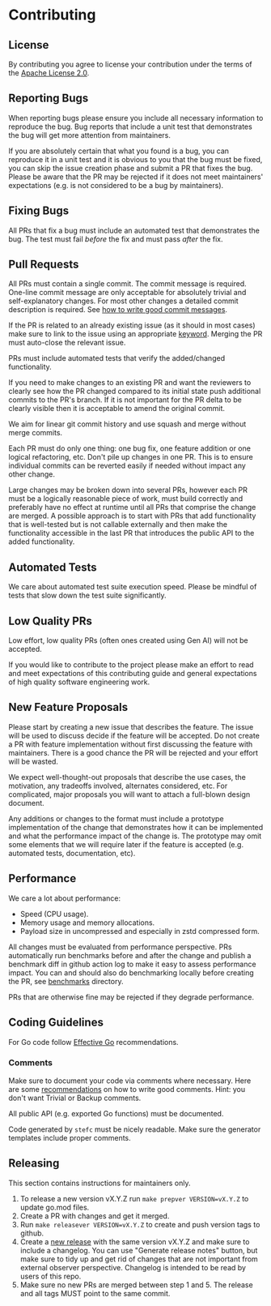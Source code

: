 # Contributing

## License

By contributing you agree to license your contribution under the terms of the
[Apache License 2.0](LICENSE).

## Reporting Bugs

When reporting bugs please ensure you include all necessary information to reproduce
the bug. Bug reports that include a unit test that demonstrates the bug will get more
attention from maintainers.

If you are absolutely certain that what you found is a bug, you can reproduce it in a unit
test and it is obvious to you that the bug must be fixed, you can skip the issue creation
phase and submit a PR that fixes the bug. Please be aware that the PR may be rejected if
it does not meet maintainers' expectations (e.g. is not considered to be a bug by
maintainers).

## Fixing Bugs

All PRs that fix a bug must include an automated test that demonstrates the bug. The test
must fail _before_ the fix and must pass _after_ the fix.

## Pull Requests

All PRs must contain a single commit. The commit message is required. One-line commit
message are only acceptable for absolutely trivial and self-explanatory changes. For most
other changes a detailed commit description is required. See
[how to write good commit messages](https://cbea.ms/git-commit/).

If the PR is related to an already existing issue (as it should in most cases) make sure
to link to the issue using an appropriate
[keyword](https://docs.github.com/en/issues/tracking-your-work-with-issues/using-issues/linking-a-pull-request-to-an-issue).
Merging the PR must auto-close the relevant issue.

PRs must include automated tests that verify the added/changed functionality.

If you need to make changes to an existing PR and want the reviewers to clearly see
how the PR changed compared to its initial state push additional commits to the PR's
branch. If it is not important for the PR delta to be clearly visible then it is
acceptable to amend the original commit.

We aim for linear git commit history and use squash and merge without merge commits.

Each PR must do only one thing: one bug fix, one feature addition or one 
logical refactoring, etc. Don't pile up changes in one PR. This is to ensure individual 
commits can be reverted easily if needed without impact any other change. 

Large changes may be broken down into several PRs, however each PR must be a 
logically reasonable piece of work, must build correctly and preferably have no
effect at runtime until all PRs that comprise the change are merged. A possible approach
is to start with PRs that add functionality that is well-tested but is not callable 
externally and then make the functionality accessible in the last PR that introduces the 
public API to the added functionality.

## Automated Tests

We care about automated test suite execution speed. Please be mindful of tests that
slow down the test suite significantly.

## Low Quality PRs

Low effort, low quality PRs (often ones created using Gen AI) will not be accepted.

If you would like to contribute to the project please make an effort to read and meet
expectations of this contributing guide and general expectations of high quality software
engineering work.

## New Feature Proposals

Please start by creating a new issue that describes the feature. The issue will be 
used to discuss decide if the feature will be accepted. Do not create a PR with 
feature implementation without first discussing the feature with maintainers. There is 
a good chance the PR will be rejected and your effort will be wasted.

We expect well-thought-out proposals that describe the use cases, the motivation, any 
tradeoffs involved, alternates considered, etc. For complicated, major proposals you will 
want to attach a full-blown design document.

Any additions or changes to the format must include a prototype implementation of the
change that demonstrates how it can be implemented and what the performance impact of the
change is. The prototype may omit some elements that we will require later if the feature
is accepted (e.g. automated tests, documentation, etc).

## Performance

We care a lot about performance:

- Speed (CPU usage).
- Memory usage and memory allocations.
- Payload size in uncompressed and especially in zstd compressed form.

All changes must be evaluated from performance perspective. PRs automatically run
benchmarks before and after the change and publish a benchmark diff in github action 
log to make it easy to assess performance impact. You can and should also do 
benchmarking locally before creating the PR, see [benchmarks](./benchmarks) directory.

PRs that are otherwise fine may be rejected if they degrade performance.

## Coding Guidelines

For Go code follow [Effective Go](https://go.dev/doc/effective_go) recommendations.

### Comments

Make sure to document your code via comments where necessary. Here are some 
[recommendations](https://antirez.com/news/124) on how to write good comments.
Hint: you don't want Trivial or Backup comments.

All public API (e.g. exported Go functions) must be documented.

Code generated by `stefc` must be nicely readable. Make sure the generator 
templates include proper comments.

## Releasing

This section contains instructions for maintainers only.

1. To release a new version vX.Y.Z run `make prepver VERSION=vX.Y.Z` to update go.mod
   files.
2. Create a PR with changes and get it merged.
3. Run `make releasever VERSION=vX.Y.Z` to create and push version tags to github.
4. Create a [new release](https://github.com/splunk/stef/releases) with the same version
   vX.Y.Z and make sure to include a changelog. You can use "Generate release notes"
   button, but make sure to tidy up and get rid of changes that are not important from
   external observer perspective. Changelog is intended to be read by users of this repo.
5. Make sure no new PRs are merged between step 1 and 5. The release and all tags MUST
   point to the same commit.
